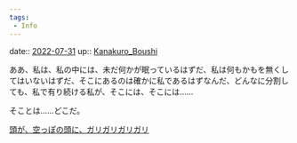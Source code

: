 ```yaml
---
tags:
 - Info
---
```


date:: [2022-07-31](Daily_Note/2022-07-31.md)
up:: [Kanakuro_Boushi](../Bar/Novel/Nacaria/Kanakuro_Boushi.md)

ああ、私は、私の中には、未だ何かが眠っているはずだ、私は何もかもを無くしてはいないはずだ、そこにあるのは確かに私であるはずなんだ、どんなに分割しても、私で有り続ける私が、そこには、そこには……

そことは……どこだ。

[頭が、空っぽの頭に、ガリガリガリガリ](頭が、空っぽの頭に、ガリガリガリガリ.md)